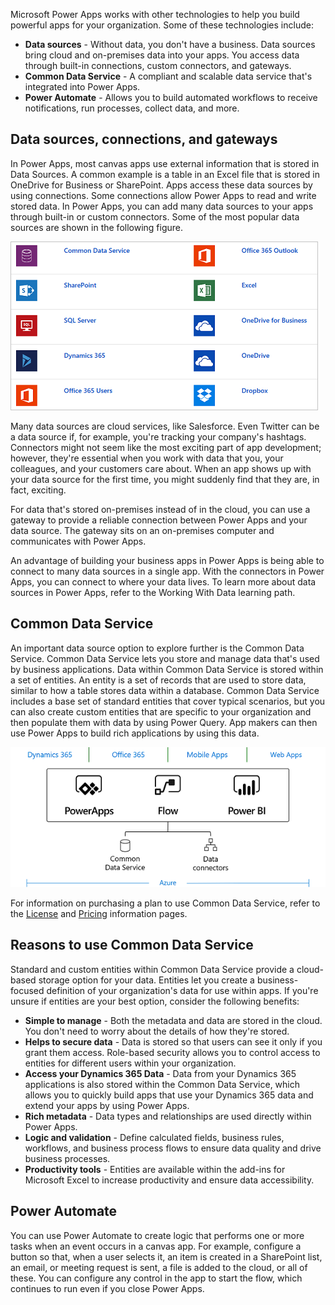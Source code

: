 Microsoft Power Apps works with other technologies to help you build powerful apps for your organization. Some of these technologies include:

- **Data sources** - Without data, you don't have a business. Data sources bring cloud and on-premises data into your apps. You access data through built-in connections, custom connectors, and gateways.
- **Common Data Service** - A compliant and scalable data service that's integrated into Power Apps.
- **Power Automate** - Allows you to build automated workflows to receive notifications, run processes, collect data, and more.


## Data sources, connections, and gateways
In Power Apps, most canvas apps use external information that is stored in Data Sources. A common example is a table in an Excel file that is stored in OneDrive for Business or SharePoint. Apps access these data sources by using connections. Some connections allow Power Apps to read and write stored data. In Power Apps, you can add many data sources to your apps through built-in or custom connectors. Some of the most popular data sources are shown in the following figure.

![Power Apps data sources](../media/powerapps-datasources.png)

Many data sources are cloud services, like Salesforce. Even Twitter can be a data source if, for example, you're tracking your company's hashtags. Connectors might not seem like the most exciting part of app development; however, they're essential when you work with data that you, your colleagues, and your customers care about. When an app shows up with your data source for the first time, you might suddenly find that they are, in fact, exciting.

For data that's stored on-premises instead of in the cloud, you can use a gateway to provide a reliable connection between Power Apps and your data source. The gateway sits on an on-premises computer and communicates with Power Apps. 

An advantage of building your business apps in Power Apps is being able to connect to many data sources in a single app. With the connectors in Power Apps, you can connect to where your data lives. To learn more about data sources in Power Apps, refer to the Working With Data learning path. 


## Common Data Service
An important data source option to explore further is the Common Data Service. Common Data Service lets you store and manage data that's used by business applications. Data within Common Data Service is stored within a set of entities. An entity is a set of records that are used to store data, similar to how a table stores data within a database. Common Data Service includes a base set of standard entities that cover typical scenarios, but you can also create custom entities that are specific to your organization and then populate them with data by using Power Query. App makers can then use Power Apps to build rich applications by using this data.

![Platform Overview](../media/platform.png)

For information on purchasing a plan to use Common Data Service, refer to the [License](https://docs.microsoft.com/power-platform/admin/pricing-billing-skus) and [Pricing](https://powerapps.microsoft.com/pricing/) information pages.

## Reasons to use Common Data Service
Standard and custom entities within Common Data Service provide a cloud-based storage option for your data. Entities let you create a business-focused definition of your organization's data for use within apps. If you're unsure if entities are your best option, consider the following benefits:
- **Simple to manage** - Both the metadata and data are stored in the cloud. You don't need to worry about the details of how they're stored.
- **Helps to secure data** - Data is stored so that users can see it only if you grant them access. Role-based security allows you to control access to entities for different users within your organization.
- **Access your Dynamics 365 Data** - Data from your Dynamics 365 applications is also stored within the Common Data Service, which allows you to quickly build apps that use your Dynamics 365 data and extend your apps by using Power Apps.
- **Rich metadata** - Data types and relationships are used directly within Power Apps.
- **Logic and validation** - Define calculated fields, business rules, workflows, and business process flows to ensure data quality and drive business processes.
- **Productivity tools** - Entities are available within the add-ins for Microsoft Excel to increase productivity and ensure data accessibility.


## Power Automate
You can use Power Automate to create logic that performs one or more tasks when an event occurs in a canvas app. For example, configure a button so that, when a user selects it, an item is created in a SharePoint list, an email, or meeting request is sent, a file is added to the cloud, or all of these. You can configure any control in the app to start the flow, which continues to run even if you close Power Apps.


